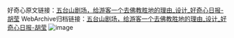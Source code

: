 好奇心原文链接：[五台山剧场，给游客一个去佛教胜地的理由_设计_好奇心日报-胡莹](https://www.qdaily.com/articles/4271.html)
WebArchive归档链接：[五台山剧场，给游客一个去佛教胜地的理由_设计_好奇心日报-胡莹](http://web.archive.org/web/20180506051708/http://www.qdaily.com:80/articles/4271.html)
![image](http://ww3.sinaimg.cn/large/007d5XDply1g3vf2a9plej30u04f04qp)